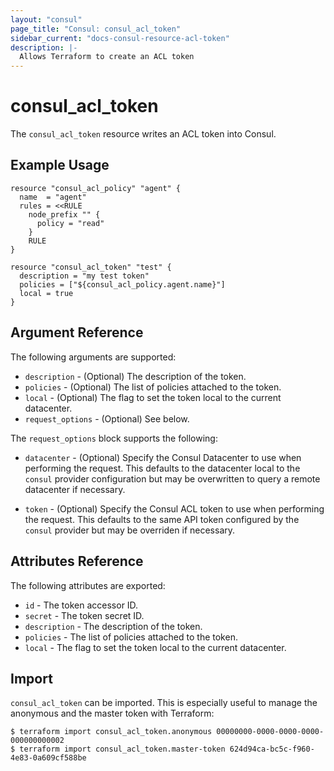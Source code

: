 ```yaml
---
layout: "consul"
page_title: "Consul: consul_acl_token"
sidebar_current: "docs-consul-resource-acl-token"
description: |-
  Allows Terraform to create an ACL token
---
```


# consul_acl_token

The `consul_acl_token` resource writes an ACL token into Consul.

## Example Usage

```hcl
resource "consul_acl_policy" "agent" {
  name  = "agent"
  rules = <<RULE
    node_prefix "" {
      policy = "read"
    }
    RULE
}

resource "consul_acl_token" "test" {
  description = "my test token"
  policies = ["${consul_acl_policy.agent.name}"]
  local = true
}
```

## Argument Reference

The following arguments are supported:

* `description` - (Optional) The description of the token.
* `policies` - (Optional) The list of policies attached to the token.
* `local` - (Optional) The flag to set the token local to the current datacenter.
* `request_options` - (Optional) See below.

The `request_options` block supports the following:

* `datacenter` - (Optional) Specify the Consul Datacenter to use when performing the
  request.  This defaults to the datacenter local to the `consul` provider configuration
  but may be overwritten to query a remote datacenter if necessary.

* `token` - (Optional) Specify the Consul ACL token to use when performing the
  request.  This defaults to the same API token configured by the `consul`
  provider but may be overriden if necessary.


## Attributes Reference

The following attributes are exported:

* `id` - The token accessor ID.
* `secret` - The token secret ID.
* `description` - The description of the token.
* `policies` - The list of policies attached to the token.
* `local` - The flag to set the token local to the current datacenter.


## Import

`consul_acl_token` can be imported. This is especially useful to manage the 
anonymous and the master token with Terraform:

```
$ terraform import consul_acl_token.anonymous 00000000-0000-0000-0000-000000000002
$ terraform import consul_acl_token.master-token 624d94ca-bc5c-f960-4e83-0a609cf588be
```
